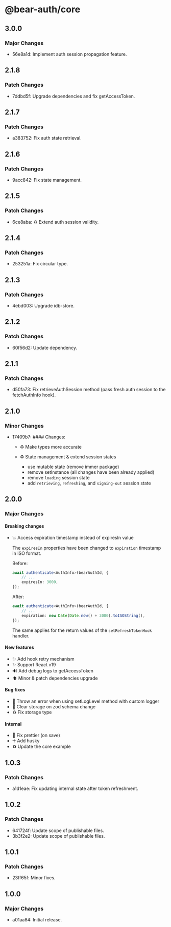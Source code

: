 # @bear-auth/core

## 3.0.0

### Major Changes

- 56e8a1d: Implement auth session propagation feature.

## 2.1.8

### Patch Changes

- 7ddbd5f: Upgrade dependencies and fix getAccessToken.

## 2.1.7

### Patch Changes

- a383752: Fix auth state retrieval.

## 2.1.6

### Patch Changes

- 9acc842: Fix state management.

## 2.1.5

### Patch Changes

- 6ce8aba: ♻️ Extend auth session validity.

## 2.1.4

### Patch Changes

- 253251a: Fix circular type.

## 2.1.3

### Patch Changes

- 4ebd003: Upgrade idb-store.

## 2.1.2

### Patch Changes

- 60f56d2: Update dependency.

## 2.1.1

### Patch Changes

- d50fa73: Fix retrieveAuthSession method (pass fresh auth session to the fetchAuthInfo hook).

## 2.1.0

### Minor Changes

- 17409b7: #### Changes:

    - ♻️ Make types more accurate
    - ♻️ State management & extend session states

        - use mutable state (remove immer package)
        - remove setInstance (all changes have been already applied)
        - remove `loading` session state
        - add `retrieving`, `refreshing`, and `signing-out` session state

## 2.0.0

### Major Changes

#### Breaking changes

- 💥 Access expiration timestamp instead of expiresIn value

    The `expiresIn` properties have been changed to `expiration` timestamp in ISO format.

    Before:

    ```ts
    await authenticate<AuthInfo>(bearAuthId, {
        // ...
        expiresIn: 3000,
    });
    ```

    After:

    ```ts
    await authenticate<AuthInfo>(bearAuthId, {
        // ...
        expiration: new Date(Date.now() + 3000).toISOString(),
    });
    ```

    The same applies for the return values of the `setRefreshTokenHook` handler.

#### New features

- ✨ Add hook retry mechanism
- ✨ Support React v19
- 🔊 Add debug logs to getAccessToken
- ⬆️ Minor & patch dependencies upgrade

#### Bug fixes

- 🐛 Throw an error when using setLogLevel method with custom logger
- 🐛 Clear storage on zod schema change
- ♻️ Fix storage type

#### Internal

- 🐛 Fix prettier (on save)
- ➕ Add husky
- ♻️ Update the core example

## 1.0.3

### Patch Changes

- a1d1eae: Fix updating internal state after token refreshment.

## 1.0.2

### Patch Changes

- 641724f: Update scope of publishable files.
- 3b3f2e2: Update scope of publishable files.

## 1.0.1

### Patch Changes

- 23ff65f: Minor fixes.

## 1.0.0

### Major Changes

- a01aa84: Initial release.
